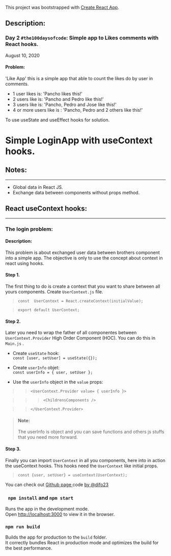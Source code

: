 This project was bootstrapped with [Create React App](https://github.com/facebook/create-react-app).


## Description:

### Day 2 `#the100daysofcode`: Simple app to Likes comments with React hooks.
August 10, 2020

#### Problem:
'Like App' this is a simple app that able to count the likes do by user in comments. 
* 1 user likes is: 'Pancho likes this!'
* 2 users like is: 'Pancho and Pedro like this!' 
* 3 users like is: 'Pancho, Pedro and Jose like this!' 
* 4 or more users like is : 'Pancho, Pedro and 2 others like this!' 

To use useState and useEffect hooks for solution.
# Simple LoginApp with useContext hooks.


## Notes:
_____________________________________________   
* Global data in React JS.
* Exchange data between components without props method.

## React useContext hooks:
____________________________________________

### The login problem:

#### Description: 
This problem is about exchanged user data between brothers component into a simple app. The objective is only to use the concept about context in react using hooks.



#### Step 1. 

The first thing to do is create a context that you want to share between all yours components. Create    `UserContext.js` file.



>`const  UserContext = React.createContext(initialValue);`

>`export default UserContext;`


#### Step 2. 

Later you need to wrap the father of all componentes between `UserContext.Provider` High Order Component (HOC). You can do this in `Main.js` .


* Create `useState` hook:  
`const [user, setUser] = useState({});`

* Create `userInfo` objet:  
`const userInfo = {
    user,
    setUser
};`


* Use the `userInfo` object in the `value` props:  
   
>>`<UserContext.Provider value= { userInfo }>`  

>>>`<ChildrensComponents />`   

>>`</UserContext.Provider>`

>#### Note: 
> The userInfo is object and you can save functions and others js stuffs that you need more forward.


#### Step 3. 

 Finally you can import `UserContext` in all you components, here into in action the useContext hooks. This hooks need the `UserContext` like initial props.

>`const {user, setUser} = useContext(UserContext);`

You can check out <a href="https://difo23.github.io/hooks-app/" target="_blank"> Github page </a> code <a href= 'https://github.com/difo23/hooks-app'> by @difo23 </a> 


### ` npm install` and `npm start`

Runs the app in the development mode.<br />
Open [http://localhost:3000](http://localhost:3000) to view it in the browser.



### `npm run build`

Builds the app for production to the `build` folder.<br />
It correctly bundles React in production mode and optimizes the build for the best performance.

